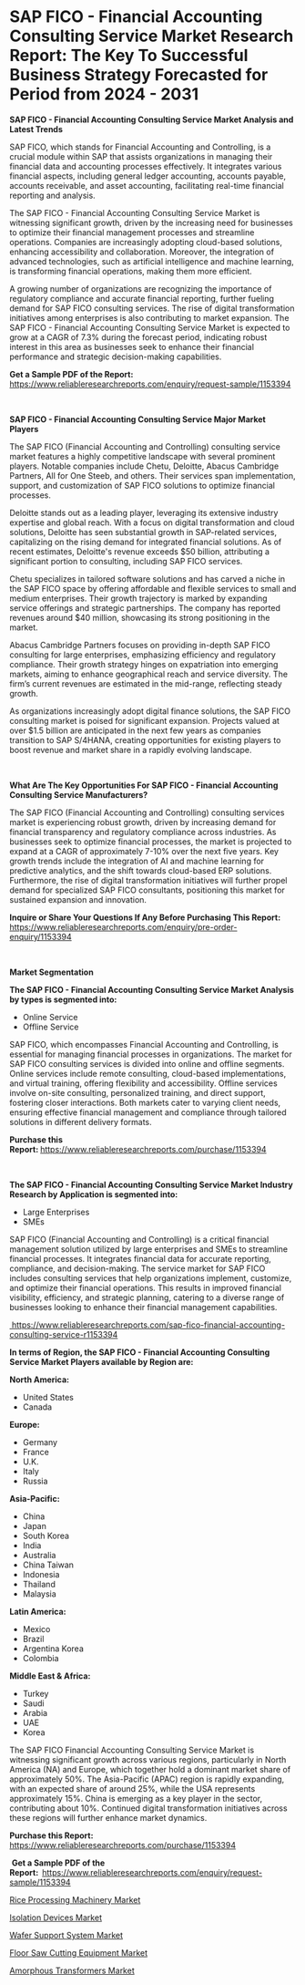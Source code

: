 <p><h1>SAP FICO - Financial Accounting Consulting Service Market Research Report: The Key To Successful Business Strategy Forecasted for Period from 2024 - 2031</h1></p><p><strong>SAP FICO - Financial Accounting Consulting Service Market Analysis and Latest Trends</strong></p>
<p><p>SAP FICO, which stands for Financial Accounting and Controlling, is a crucial module within SAP that assists organizations in managing their financial data and accounting processes effectively. It integrates various financial aspects, including general ledger accounting, accounts payable, accounts receivable, and asset accounting, facilitating real-time financial reporting and analysis. </p><p>The SAP FICO - Financial Accounting Consulting Service Market is witnessing significant growth, driven by the increasing need for businesses to optimize their financial management processes and streamline operations. Companies are increasingly adopting cloud-based solutions, enhancing accessibility and collaboration. Moreover, the integration of advanced technologies, such as artificial intelligence and machine learning, is transforming financial operations, making them more efficient.</p><p>A growing number of organizations are recognizing the importance of regulatory compliance and accurate financial reporting, further fueling demand for SAP FICO consulting services. The rise of digital transformation initiatives among enterprises is also contributing to market expansion. The SAP FICO - Financial Accounting Consulting Service Market is expected to grow at a CAGR of 7.3% during the forecast period, indicating robust interest in this area as businesses seek to enhance their financial performance and strategic decision-making capabilities.</p></p>
<p><strong>Get a Sample PDF of the Report:&nbsp;</strong> <a href="https://www.reliableresearchreports.com/enquiry/request-sample/1153394?utm_campaign=34&utm_medium=2&utm_source=Github&utm_content=ia&utm_term=17102024&utm_id=sap-fico-financial-accounting-consulting-service">https://www.reliableresearchreports.com/enquiry/request-sample/1153394</a></p>
<p>&nbsp;</p>
<p><strong>SAP FICO - Financial Accounting Consulting Service Major Market Players</strong></p>
<p><p>The SAP FICO (Financial Accounting and Controlling) consulting service market features a highly competitive landscape with several prominent players. Notable companies include Chetu, Deloitte, Abacus Cambridge Partners, All for One Steeb, and others. Their services span implementation, support, and customization of SAP FICO solutions to optimize financial processes.</p><p>Deloitte stands out as a leading player, leveraging its extensive industry expertise and global reach. With a focus on digital transformation and cloud solutions, Deloitte has seen substantial growth in SAP-related services, capitalizing on the rising demand for integrated financial solutions. As of recent estimates, Deloitte's revenue exceeds $50 billion, attributing a significant portion to consulting, including SAP FICO services.</p><p>Chetu specializes in tailored software solutions and has carved a niche in the SAP FICO space by offering affordable and flexible services to small and medium enterprises. Their growth trajectory is marked by expanding service offerings and strategic partnerships. The company has reported revenues around $40 million, showcasing its strong positioning in the market.</p><p>Abacus Cambridge Partners focuses on providing in-depth SAP FICO consulting for large enterprises, emphasizing efficiency and regulatory compliance. Their growth strategy hinges on expatriation into emerging markets, aiming to enhance geographical reach and service diversity. The firm’s current revenues are estimated in the mid-range, reflecting steady growth.</p><p>As organizations increasingly adopt digital finance solutions, the SAP FICO consulting market is poised for significant expansion. Projects valued at over $1.5 billion are anticipated in the next few years as companies transition to SAP S/4HANA, creating opportunities for existing players to boost revenue and market share in a rapidly evolving landscape.</p></p>
<p>&nbsp;</p>
<p><strong>What Are The Key Opportunities For SAP FICO - Financial Accounting Consulting Service Manufacturers?</strong></p>
<p><p>The SAP FICO (Financial Accounting and Controlling) consulting services market is experiencing robust growth, driven by increasing demand for financial transparency and regulatory compliance across industries. As businesses seek to optimize financial processes, the market is projected to expand at a CAGR of approximately 7-10% over the next five years. Key growth trends include the integration of AI and machine learning for predictive analytics, and the shift towards cloud-based ERP solutions. Furthermore, the rise of digital transformation initiatives will further propel demand for specialized SAP FICO consultants, positioning this market for sustained expansion and innovation.</p></p>
<p><strong>Inquire or Share Your Questions If Any Before Purchasing This Report:</strong> <a href="https://www.reliableresearchreports.com/enquiry/pre-order-enquiry/1153394?utm_campaign=34&utm_medium=2&utm_source=Github&utm_content=ia&utm_term=17102024&utm_id=sap-fico-financial-accounting-consulting-service">https://www.reliableresearchreports.com/enquiry/pre-order-enquiry/1153394</a></p>
<p>&nbsp;</p>
<p><strong>Market Segmentation</strong></p>
<p><strong>The SAP FICO - Financial Accounting Consulting Service Market Analysis by types is segmented into:</strong></p>
<p><ul><li>Online Service</li><li>Offline Service</li></ul></p>
<p><p>SAP FICO, which encompasses Financial Accounting and Controlling, is essential for managing financial processes in organizations. The market for SAP FICO consulting services is divided into online and offline segments. Online services include remote consulting, cloud-based implementations, and virtual training, offering flexibility and accessibility. Offline services involve on-site consulting, personalized training, and direct support, fostering closer interactions. Both markets cater to varying client needs, ensuring effective financial management and compliance through tailored solutions in different delivery formats.</p></p>
<p><strong>Purchase this Report:&nbsp;</strong><a href="https://www.reliableresearchreports.com/purchase/1153394?utm_campaign=34&utm_medium=2&utm_source=Github&utm_content=ia&utm_term=17102024&utm_id=sap-fico-financial-accounting-consulting-service">https://www.reliableresearchreports.com/purchase/1153394</a></p>
<p>&nbsp;</p>
<p><strong>The SAP FICO - Financial Accounting Consulting Service Market Industry Research by Application is segmented into:</strong></p>
<p><ul><li>Large Enterprises</li><li>SMEs</li></ul></p>
<p><p>SAP FICO (Financial Accounting and Controlling) is a critical financial management solution utilized by large enterprises and SMEs to streamline financial processes. It integrates financial data for accurate reporting, compliance, and decision-making. The service market for SAP FICO includes consulting services that help organizations implement, customize, and optimize their financial operations. This results in improved financial visibility, efficiency, and strategic planning, catering to a diverse range of businesses looking to enhance their financial management capabilities.</p></p>
<p><a href="https://www.reliableresearchreports.com/sap-fico-financial-accounting-consulting-service-r1153394?utm_campaign=34&utm_medium=2&utm_source=Github&utm_content=ia&utm_term=17102024&utm_id=sap-fico-financial-accounting-consulting-service">&nbsp;https://www.reliableresearchreports.com/sap-fico-financial-accounting-consulting-service-r1153394</a></p>
<p><strong>In terms of Region, the SAP FICO - Financial Accounting Consulting Service Market Players available by Region are:</strong></p>
<p>
    <p> <strong> North America: </strong>
        <ul>
            <li>United States</li>
            <li>Canada</li>
        </ul>
        </p> 
    <p> <strong> Europe: </strong>
        <ul>
            <li>Germany</li>
            <li>France</li>
            <li>U.K.</li>
            <li>Italy</li>
            <li>Russia</li>
        </ul>
        </p> 
    <p> <strong> Asia-Pacific: </strong>
        <ul>
            <li>China</li>
            <li>Japan</li>
            <li>South Korea</li>
            <li>India</li>
            <li>Australia</li>
            <li>China Taiwan</li>
            <li>Indonesia</li>
            <li>Thailand</li>
            <li>Malaysia</li>
        </ul>
        </p> 
    <p> <strong> Latin America: </strong>
        <ul>
            <li>Mexico</li>
            <li>Brazil</li>
            <li>Argentina Korea</li>
            <li>Colombia</li>
        </ul>
        </p> 
    <p> <strong> Middle East & Africa: </strong>
        <ul>
            <li>Turkey</li>
            <li>Saudi</li>
            <li>Arabia</li>
            <li>UAE</li>
            <li>Korea</li>
        </ul>
    </p>
    </p>
<p><p>The SAP FICO Financial Accounting Consulting Service Market is witnessing significant growth across various regions, particularly in North America (NA) and Europe, which together hold a dominant market share of approximately 50%. The Asia-Pacific (APAC) region is rapidly expanding, with an expected share of around 25%, while the USA represents approximately 15%. China is emerging as a key player in the sector, contributing about 10%. Continued digital transformation initiatives across these regions will further enhance market dynamics.</p></p>
<p><strong>Purchase this Report: </strong><a href="https://www.reliableresearchreports.com/purchase/1153394?utm_campaign=34&utm_medium=2&utm_source=Github&utm_content=ia&utm_term=17102024&utm_id=sap-fico-financial-accounting-consulting-service">https://www.reliableresearchreports.com/purchase/1153394</a></p>
<p>&nbsp;<strong>Get a Sample PDF of the Report:&nbsp;&nbsp;</strong><a href="https://www.reliableresearchreports.com/enquiry/request-sample/1153394?utm_campaign=34&utm_medium=2&utm_source=Github&utm_content=ia&utm_term=17102024&utm_id=sap-fico-financial-accounting-consulting-service">https://www.reliableresearchreports.com/enquiry/request-sample/1153394</a></p>
<p><strong></strong></p>
<p><p><a href="https://issuu.com/reportprime-2/docs/rice-processing-machinery-market-si_e62e906e44b8e9?utm_campaign=34&utm_medium=2&utm_source=Github&utm_content=ia&utm_term=17102024&utm_id=sap-fico-financial-accounting-consulting-service">Rice Processing Machinery Market</a></p><p><a href="https://www.linkedin.com/pulse/isolation-devices-market-drivers-challenges-forecast-mwbse?utm_campaign=34&utm_medium=2&utm_source=Github&utm_content=ia&utm_term=17102024&utm_id=sap-fico-financial-accounting-consulting-service">Isolation Devices Market</a></p><p><a href="https://www.linkedin.com/pulse/future-wafer-support-system-market-global-forecast-trends-2024-ybs2e?utm_campaign=34&utm_medium=2&utm_source=Github&utm_content=ia&utm_term=17102024&utm_id=sap-fico-financial-accounting-consulting-service">Wafer Support System Market</a></p><p><a href="https://github.com/AlisaRowe24/Market-Research-Report-List-1/blob/main/floor-saw-cutting-equipment-market.md?utm_campaign=34&utm_medium=2&utm_source=Github&utm_content=ia&utm_term=17102024&utm_id=sap-fico-financial-accounting-consulting-service">Floor Saw Cutting Equipment Market</a></p><p><a href="https://issuu.com/reportprime-2/docs/amorphous-transformers-market-size-_9ddfbe34b98713?utm_campaign=34&utm_medium=2&utm_source=Github&utm_content=ia&utm_term=17102024&utm_id=sap-fico-financial-accounting-consulting-service">Amorphous Transformers Market</a></p></p>